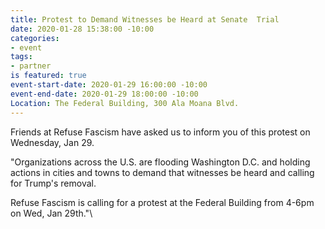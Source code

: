 ```yaml
---
title: Protest to Demand Witnesses be Heard at Senate  Trial
date: 2020-01-28 15:38:00 -10:00
categories:
- event
tags:
- partner
is featured: true
event-start-date: 2020-01-29 16:00:00 -10:00
event-end-date: 2020-01-29 18:00:00 -10:00
Location: The Federal Building, 300 Ala Moana Blvd.
---
```


Friends at Refuse Fascism have asked us to inform you of this protest on Wednesday, Jan 29.

"Organizations across the U.S. are flooding Washington D.C. and holding actions in cities and towns to demand that witnesses be heard and calling for Trump's removal.

Refuse Fascism is calling for a protest at the Federal Building from 4-6pm on Wed, Jan 29th."\
